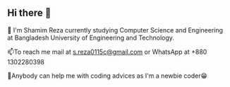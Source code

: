 ## Hi there 👋
🌱 I'm Shamim Reza currently studying Computer Science and Engineering at Bangladesh University of Engineering and Technology.

📫To reach me mail at s.reza0115c@gmail.com or WhatsApp at +880 1302280398

🤔Anybody can help me with coding advices as I'm a newbie coder😁


<!--
**MSR0115/MSR0115** is a ✨ _special_ ✨ repository because its `README.md` (this file) appears on your GitHub profile.

Here are some ideas to get you started:

- 🔭 I’m currently working on ...
- 🌱 I’m currently learning ...
- 👯 I’m looking to collaborate on ...
- 🤔 I’m looking for help with ...
- 💬 Ask me about ...
- 📫 How to reach me: ...
- 😄 Pronouns: ...
- ⚡ Fun fact: ...
-->
